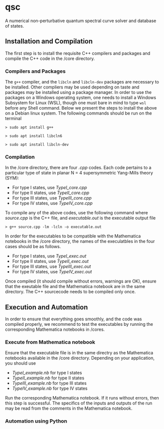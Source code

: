 # qsc
A numerical non-perturbative quantum spectral curve solver and database of states.

## Installation and Compilation

The first step is to install the requisite C++ compilers and packages and compile the C++ code in the /core directory.

### Compilers and Packages

The `g++` compiler, and the `libcln` and `libcln-dev` packages are necessary to be installed. Other compliers may be used depending on taste and packages may be installed using a package manager. 
In order to use the packages on a Windows operating system, one needs to install a Windows Subsystem for Linux (WSL), though one must bare in mind to type `wsl` before any Shell command. Below we present the steps to install the above on a Debian linux system. The following commands should be run on the terminal 

`> sudo apt install g++`

`> sudo apt install libcln6 `

`> sudo apt install libcln-dev`

### Compilation

In the /core directory, there are four *.cpp* codes. Each code pertains to a particular type of state in planar N = 4 supersymmetric Yang-Mills theory (SYM):

- For type I states, use *TypeI_core.cpp*
- For type II states, use *TypeII_core.cpp*
- For type III states, use *TypeIII_core.cpp*
- For type IV states, use *TypeIV_core.cpp*

To compile any of the above codes, use the following command where *source.cpp* is the C++ file, and *executable.out* is the executable output file

`> g++ source.cpp -lm -lcln -o executable.out`

In order for the executables to be compatible with the Mathematica notebooks in the /core directory, the names of the execulatbles in the four cases should be as follows.

- For type I states, use *TypeI_exec.out*
- For type II states, use *TypeII_exec.out*
- For type III states, use *TypeIII_exec.out*
- For type IV states, use *TypeIV_exec.out*

Once compiled (it should compile without errors, warnings are OK), ensure that the exeutable file and the Mathematica notebook are in the same directory. The C++ sourcecode needs to be compiled only once. 

## Execution and Automation

In order to ensure that everything goes smoothly, and the code was compiled properly, we recommend to test the executables by running the corresponding Mathematica notebooks in /cores. 

### Execute from Mathematica notebook

Ensure that the executable file is in the same directry as the Mathematica notebooks available in the /core directory. Depending on your application, you should use

- *TypeI_example.nb* for type I states
- *TypeII_example.nb* for type II states
- *TypeIII_example.nb* for type III states
- *TypeIV_example.nb* for type IV states

Run the corresponding Mathematica notebook. If it runs without errors, then this step is successful. The specifics of the inputs and outputs of the run may be read from the comments in the Mathematica notebook.

### Automation using Python
